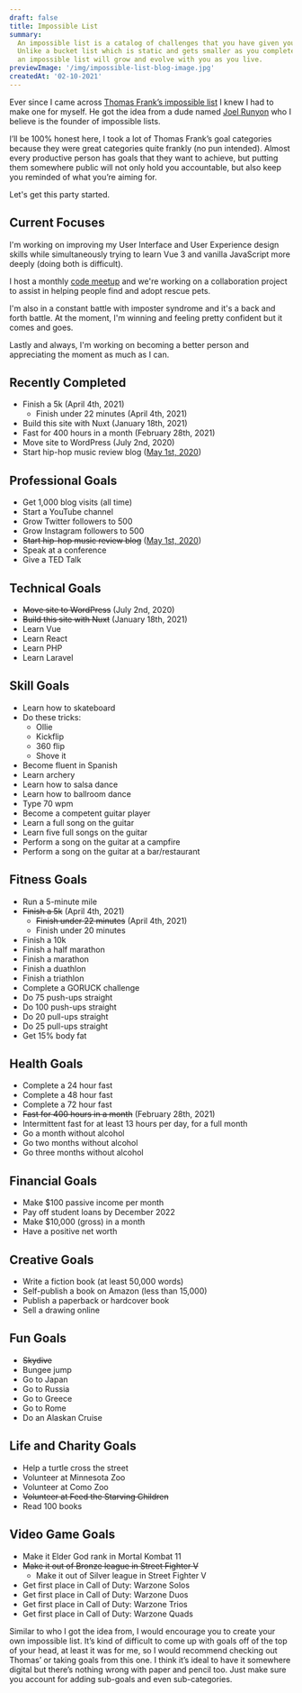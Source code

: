 ```yaml
---
draft: false
title: Impossible List
summary:
  An impossible list is a catalog of challenges that you have given yourself.
  Unlike a bucket list which is static and gets smaller as you complete the items,
  an impossible list will grow and evolve with you as you live.
previewImage: '/img/impossible-list-blog-image.jpg'
createdAt: '02-10-2021'
---
```


Ever since I came across <a href="https://www.google.com" target="_blank" rel="noopener noreferrer">Thomas Frank’s impossible list</a> I knew I had to make one for myself. He got the idea from a dude named <a href="https://impossiblehq.com/impossible-list/" target="_blank" rel="noopener noreferrer">Joel Runyon</a> who I believe is the founder of impossible lists.

I’ll be 100% honest here, I took a lot of Thomas Frank’s goal categories because they were great categories quite frankly (no pun intended). Almost every productive person has goals that they want to achieve, but putting them somewhere public will not only hold you accountable, but also keep you reminded of what you’re aiming for.

Let's get this party started.

## Current Focuses

I'm working on improving my User Interface and User Experience design skills while simultaneously trying to learn Vue 3 and vanilla JavaScript more deeply (doing both is difficult).

I host a monthly [code meetup](https://www.meetup.com/Code-Challenge-Meetup-Group/ 'code meetup') and we're working on a collaboration project to assist in helping people find and adopt rescue pets.

I'm also in a constant battle with imposter syndrome and it's a back and forth battle. At the moment, I'm winning and feeling pretty confident but it comes and goes.

Lastly and always, I'm working on becoming a better person and appreciating the moment as much as I can.

## Recently Completed

- Finish a 5k (April 4th, 2021)
  - Finish under 22 minutes (April 4th, 2021)
- Build this site with Nuxt (January 18th, 2021)
- Fast for 400 hours in a month (February 28th, 2021)
- Move site to WordPress (July 2nd, 2020)
- Start hip-hop music review blog ([May 1st, 2020](https://hiphopseason.com/))

## Professional Goals

- Get 1,000 blog visits (all time)
- Start a YouTube channel
- Grow Twitter followers to 500
- Grow Instagram followers to 500
- ~~Start hip-hop music review blog~~ ([May 1st, 2020](https://hiphopseason.com/))
- Speak at a conference
- Give a TED Talk

## Technical Goals

- ~~Move site to WordPress~~ (July 2nd, 2020)
- ~~Build this site with Nuxt~~ (January 18th, 2021)
- Learn Vue
- Learn React
- Learn PHP
- Learn Laravel

## Skill Goals

- Learn how to skateboard
- Do these tricks:
  - Ollie
  - Kickflip
  - 360 flip
  - Shove it
- Become fluent in Spanish
- Learn archery
- Learn how to salsa dance
- Learn how to ballroom dance
- Type 70 wpm
- Become a competent guitar player
- Learn a full song on the guitar
- Learn five full songs on the guitar
- Perform a song on the guitar at a campfire
- Perform a song on the guitar at a bar/restaurant

## Fitness Goals

- Run a 5-minute mile
- ~~Finish a 5k~~ (April 4th, 2021)
  - ~~Finish under 22 minutes~~ (April 4th, 2021)
  - Finish under 20 minutes
- Finish a 10k
- Finish a half marathon
- Finish a marathon
- Finish a duathlon
- Finish a triathlon
- Complete a GORUCK challenge
- Do 75 push-ups straight
- Do 100 push-ups straight
- Do 20 pull-ups straight
- Do 25 pull-ups straight
- Get 15% body fat

## Health Goals

- Complete a 24 hour fast
- Complete a 48 hour fast
- Complete a 72 hour fast
- ~~Fast for 400 hours in a month~~ (February 28th, 2021)
- Intermittent fast for at least 13 hours per day, for a full month
- Go a month without alcohol
- Go two months without alcohol
- Go three months without alcohol

## Financial Goals

- Make $100 passive income per month
- Pay off student loans by December 2022
- Make $10,000 (gross) in a month
- Have a positive net worth

## Creative Goals

- Write a fiction book (at least 50,000 words)
- Self-publish a book on Amazon (less than 15,000)
- Publish a paperback or hardcover book
- Sell a drawing online

## Fun Goals

- ~~Skydive~~
- Bungee jump
- Go to Japan
- Go to Russia
- Go to Greece
- Go to Rome
- Do an Alaskan Cruise

## Life and Charity Goals

- Help a turtle cross the street
- Volunteer at Minnesota Zoo
- Volunteer at Como Zoo
- ~~Volunteer at Feed the Starving Children~~
- Read 100 books

## Video Game Goals

- Make it Elder God rank in Mortal Kombat 11
- ~~Make it out of Bronze league in Street Fighter V~~
  - Make it out of Silver league in Street Fighter V
- Get first place in Call of Duty: Warzone Solos
- Get first place in Call of Duty: Warzone Duos
- Get first place in Call of Duty: Warzone Trios
- Get first place in Call of Duty: Warzone Quads

Similar to who I got the idea from, I would encourage you to create your own impossible list. It’s kind of difficult to come up with goals off of the top of your head, at least it was for me, so I would recommend checking out Thomas’ or taking goals from this one. I think it’s ideal to have it somewhere digital but there’s nothing wrong with paper and pencil too. Just make sure you account for adding sub-goals and even sub-categories.
